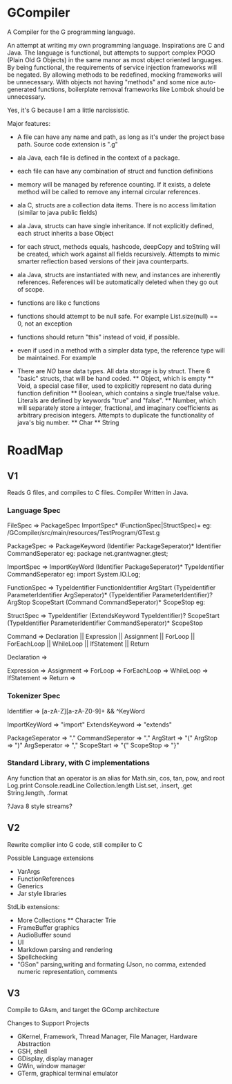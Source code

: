 # GCompiler

A Compiler for the G programming language.

An attempt at writing my own programming language. Inspirations are C and Java. The language is functional, but attempts to support complex POGO (Plain Old G Objects) in the same manor as most object oriented languages. By being functional, the requirements of service injection frameworks will be negated. By allowing methods to be redefined, mocking frameworks will be unnecessary. With objects not having "methods" and some nice auto-generated functions, boilerplate removal frameworks like Lombok should be unnecessary.

Yes, it's G because I am a little narcissistic.

Major features:
* A file can have any name and path, as long as it's under the project base path. Source code extension is ".g"
* ala Java, each file is defined in the context of a package.
* each file can have any combination of struct and function definitions
* memory will be managed by reference counting. If it exists, a delete method will be called to remove any internal circular references.

* ala C, structs are a collection data items. There is no access limitation (similar to java public fields)
* ala Java, structs can have single inheritance. If not explicitly defined, each struct inherits a base Object
* for each struct, methods equals, hashcode, deepCopy and toString will be created, which work against all fields recursively. Attempts to mimic smarter reflection based versions of their java counterparts.
* ala Java, structs are instantiated with new, and instances are inherently references. References will be automatically deleted when they go out of scope.

* functions are like c functions
* functions should attempt to be null safe. For example List.size(null) == 0, not an exception
* functions should return "this" instead of void, if possible.
* even if used in a method with a simpler data type, the reference type will be maintained. For example


* There are *NO* base data types. All data storage is by struct. There 6 "basic" structs, that will be hand coded. 
** Object, which is empty
** Void, a special case filler, used to explicitly represent no data during function definition
** Boolean, which contains a single true/false value. Literals are defined by keywords "true" and "false".
** Number, which will separately store a integer, fractional, and imaginary coefficients as arbitrary precision integers. Attempts to duplicate the functionality of java's big number. 
** Char
** String



# RoadMap
## V1
Reads G files, and compiles to C files. Compiler Written in Java.

### Language Spec
FileSpec => PackageSpec
        ImportSpec*
        (FunctionSpec|StructSpec)+
eg: /GCompiler/src/main/resources/TestProgram/GTest.g
        
PackageSpec => PackageKeyword
               (Identifier PackageSeperator)* 
               Identifier
               CommandSeperator
eg: package net.grantwagner.gtest;
               
ImportSpec => ImportKeyWord 
              (Identifier PackageSeperator)* 
              TypeIdentifier
              CommandSeperator
eg: import System.IO.Log;

FunctionSpec => TypeIdentifier 
                FunctionIdentifier
                ArgStart
                (TypeIdentifier ParameterIdentifier ArgSeperator)*
                (TypeIdentifier ParameterIdentifier)?
                ArgStop
                ScopeStart
                (Command CommandSeperator)*
                ScopeStop
eg:                 
               
StructSpec => TypeIdentifier
              (ExtendsKeyword TypeIdentifier)?
              ScopeStart
              (TypeIdentifier ParameterIdentifier CommandSeperator)*
              ScopeStop

Command => Declaration ||
           Expression || 
           Assignment ||
           ForLoop || 
           ForEachLoop ||
           WhileLoop ||
           IfStatement ||
           Return

Declaration => 

Expression =>
Assignment =>
ForLoop =>
ForEachLoop =>
WhileLoop =>
IfStatement =>
Return =>
           


### Tokenizer Spec
Identifier       => [a-zA-Z][a-zA-Z0-9]+ && ^KeyWord

ImportKeyWord    => "import"
ExtendsKeyword   => "extends"

PackageSeperator => "."
CommandSeperator => "."
ArgStart         => "("
ArgStop          => ")"
ArgSeperator     => ","
ScopeStart       => "{"
ScopeStop        => "}"

### Standard Library, with C implementations
Any function that an operator is an alias for
Math.sin, cos, tan, pow, and root
Log.print
Console.readLine
Collection.length
List.set, .insert, .get
String.length, .format

?Java 8 style streams?

## V2
Rewrite complier into G code, still compiler to C

Possible Language extensions
* VarArgs
* FunctionReferences
* Generics
* Jar style libraries

StdLib extensions:
* More Collections
** Character Trie
* FrameBuffer graphics
* AudioBuffer sound
* UI
* Markdown parsing and rendering
* Spellchecking
* "GSon" parsing,writing and formating (Json, no comma, extended numeric representation, comments
  
## V3
Compile to GAsm, and target the GComp architecture

Changes to Support Projects
* GKernel, Framework, Thread Manager, File Manager, Hardware Abstraction 
* GSH, shell
* GDisplay, display manager
* GWin, window manager
* GTerm, graphical terminal emulator

